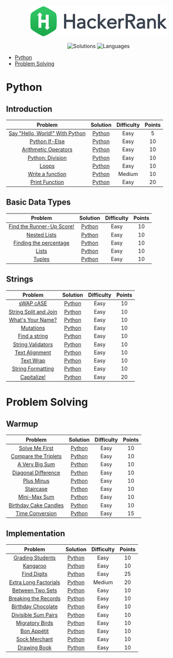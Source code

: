 <p align="center">
  <a href="https://www.hackerrank.com/GilbertTanner">
    <img alt="HackerRank" src="./hacker-rank-logo.png">
  </a>
</p>
<p align="center">
  <img alt="Solutions" src="https://img.shields.io/badge/Solutions-36-brightgreen.svg?longCache=true&style=for-the-badge">
  <img alt="Languages" src="https://img.shields.io/badge/Languages-Python/SQL-brightgreen.svg?longCache=true&style=for-the-badge">
</p>

* [Python](#python)
* [Problem Solving](#problem-solving)

# Python

## Introduction

| Problem         | Solution | Difficulty | Points |
|:---------------:|:--------:|:----------:|:------:|
|[Say "Hello, World!" With Python](https://www.hackerrank.com/challenges/py-hello-world/problem)| [Python](Python/Introduction/hello_world.py) | Easy | 5 |
|[Python If-Else](https://www.hackerrank.com/challenges/py-if-else/problem)| [Python](Python/Introduction/if_else.py) | Easy | 10 |
|[Arithmetic Operators](https://www.hackerrank.com/challenges/python-arithmetic-operators/problem)| [Python](Python/Introduction/arithmetic_operators.py) | Easy | 10 |
|[Python: Division](https://www.hackerrank.com/challenges/python-division/problem)| [Python](Python/Introduction/division.py) | Easy | 10 |
|[Loops](https://www.hackerrank.com/challenges/python-loops/problem)| [Python](Python/Introduction/loops.py) | Easy | 10 |
|[Write a function](https://www.hackerrank.com/challenges/write-a-function/problem)| [Python](Python/Introduction/write_a_function.py) | Medium | 10 |
|[Print Function](https://www.hackerrank.com/challenges/python-print/problem)| [Python](Python/Introduction/print_function.py) | Easy | 20 |


## Basic Data Types

| Problem         | Solution | Difficulty | Points |
|:---------------:|:--------:|:----------:|:------:|
|[Find the Runner-Up Score!](https://www.hackerrank.com/challenges/find-second-maximum-number-in-a-list/problem)| [Python](Python/BasicDataTypes/find_runner_up_score.py) | Easy | 10 |
|[Nested Lists](https://www.hackerrank.com/challenges/nested-list/problem)| [Python](Python/BasicDataTypes/nested_lists.py) | Easy | 10 |
|[Finding the percentage](https://www.hackerrank.com/challenges/finding-the-percentage/problem)| [Python](Python/BasicDataTypes/finding_the_percentage.py) | Easy | 10 |
|[Lists](https://www.hackerrank.com/challenges/python-lists/problem)| [Python](Python/BasicDataTypes/lists.py) | Easy | 10 |
|[Tuples](https://www.hackerrank.com/challenges/python-tuples/problem)| [Python](Python/BasicDataTypes/tuples.py) | Easy | 10 |

## Strings

| Problem         | Solution | Difficulty | Points |
|:---------------:|:--------:|:----------:|:------:|
|[sWAP cASE](https://www.hackerrank.com/challenges/swap-case/problem)| [Python](Python/Strings/swap_case.py) | Easy | 10 |
|[String Split and Join](https://www.hackerrank.com/challenges/python-string-split-and-join/problem)| [Python](Python/Strings/string_split_and_join.py) | Easy | 10 |
|[What's Your Name?](https://www.hackerrank.com/challenges/whats-your-name/problem)| [Python](Python/Strings/whats_your_name.py) | Easy | 10 |
|[Mutations](https://www.hackerrank.com/challenges/python-mutations/problem)| [Python](Python/Strings/mutations.py) | Easy | 10 |
|[Find a string](https://www.hackerrank.com/challenges/find-a-string/problem)| [Python](Python/Strings/find_a_string.py) | Easy | 10 |
|[String Validators](https://www.hackerrank.com/challenges/string-validators/problem)| [Python](Python/Strings/string_validators.py) | Easy | 10 |
|[Text Alignment](https://www.hackerrank.com/challenges/text-alignment/problem)| [Python](Python/Strings/text_alignment.py) | Easy | 10 |
|[Text Wrap](https://www.hackerrank.com/challenges/text-wrap/problem)| [Python](Python/Strings/text_wrap.py) | Easy | 10 |
|[String Formatting](https://www.hackerrank.com/challenges/python-string-formatting/problem)| [Python](Python/Strings/string_formatting.py) | Easy | 10 |
|[Capitalize!](https://www.hackerrank.com/challenges/capitalize/problem)| [Python](Python/Strings/capitalize.py) | Easy | 20 |

# Problem Solving

## Warmup

| Problem         | Solution | Difficulty | Points |
|:---------------:|:--------:|:----------:|:------:|
|[Solve Me First](https://www.hackerrank.com/challenges/solve-me-first/problem)| [Python](ProblemSolving/Warmup/solve_me_first.py) | Easy | 10 |
|[Compare the Triplets](https://www.hackerrank.com/challenges/compare-the-triplets/problem)| [Python](ProblemSolving/Warmup/compare_the_triplets.py) | Easy | 10 |
|[A Very Big Sum](https://www.hackerrank.com/challenges/a-very-big-sum/problem)| [Python](ProblemSolving/Warmup/a_very_big_sum.py) | Easy | 10 |
|[Diagonal Difference](https://www.hackerrank.com/challenges/diagonal-difference/problem)| [Python](ProblemSolving/Warmup/diagonal_difference.py) | Easy | 10 |
|[Plus Minus](https://www.hackerrank.com/challenges/plus-minus/problem)| [Python](ProblemSolving/Warmup/plus_minus.py) | Easy | 10 |
|[Staircase](https://www.hackerrank.com/challenges/staircase/problem)| [Python](ProblemSolving/Warmup/staircase.py) | Easy | 10 |
|[Mini-Max Sum](https://www.hackerrank.com/challenges/mini-max-sum/problem)| [Python](ProblemSolving/Warmup/mini_max_sum.py) | Easy | 10 |
|[Birthday Cake Candles](https://www.hackerrank.com/challenges/birthday-cake-candles/problem)| [Python](ProblemSolving/Warmup/birthday_cake_candles.py) | Easy | 10 |
|[Time Conversion](https://www.hackerrank.com/challenges/time-conversion/problem)| [Python](ProblemSolving/Warmup/time_conversion.py) | Easy | 15 |

## Implementation

| Problem         | Solution | Difficulty | Points |
|:---------------:|:--------:|:----------:|:------:|
|[Grading Students](https://www.hackerrank.com/challenges/grading/problem)| [Python](ProblemSolving/Implementation/grading_students.py) | Easy | 10 |
|[Kangaroo](https://www.hackerrank.com/challenges/kangaroo/problem)| [Python](ProblemSolving/Implementation/kangaroo.py) | Easy | 10 |
|[Find Digits](https://www.hackerrank.com/challenges/find-digits/problem)| [Python](ProblemSolving/Implementation/find_digits.py) | Easy | 25 |
|[Extra Long Factorials](https://www.hackerrank.com/challenges/extra-long-factorials/problem)| [Python](ProblemSolving/Implementation/extra_long_factorials.py) | Medium | 20 |
|[Between Two Sets](https://www.hackerrank.com/challenges/between-two-sets/problem)| [Python](ProblemSolving/Implementation/between_two_sets.py) | Easy | 10 |
|[Breaking the Records](https://www.hackerrank.com/challenges/breaking-best-and-worst-records/problem)| [Python](ProblemSolving/Implementation/breaking_the_records.py) | Easy | 10 |
|[Birthday Chocolate](https://www.hackerrank.com/challenges/the-birthday-bar/problem)| [Python](ProblemSolving/Implementation/birthday_chocolate.py) | Easy | 10 |
|[Divisible Sum Pairs](https://www.hackerrank.com/challenges/divisible-sum-pairs/problem)| [Python](ProblemSolving/Implementation/divisible_sum_pairs.py) | Easy | 10 |
|[Migratory Birds](https://www.hackerrank.com/challenges/migratory-birds/problem)| [Python](ProblemSolving/Implementation/migratory_birds.py) | Easy | 10 |
|[Bon Appétit](https://www.hackerrank.com/challenges/bon-appetit/problem)| [Python](ProblemSolving/Implementation/bon_appetit.py) | Easy | 10 |
|[Sock Merchant](https://www.hackerrank.com/challenges/sock-merchant/problem)| [Python](ProblemSolving/Implementation/sock_merchant.py) | Easy | 10 |
|[Drawing Book](https://www.hackerrank.com/challenges/drawing-book/problem)| [Python](ProblemSolving/Implementation/drawing_book.py) | Easy | 10 |